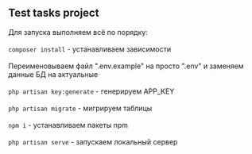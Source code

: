 ## Test tasks project

Для запуска выполняем всё по порядку:
<br><br>
```composer install``` - устанавливаем зависимости
<br><br>
Переименовываем файл ".env.example" на просто ".env" и заменяем данные БД на актуальные
<br><br>
```php artisan key:generate``` - генерируем APP_KEY
<br><br>
```php artisan migrate``` - мигрируем таблицы
<br><br>
```npm i``` - устанавливаем пакеты npm
<br><br>
```php artisan serve``` - запускаем локальный сервер
